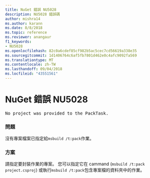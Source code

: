 ```yaml
---
title: NuGet 錯誤 NU5028
description: NU5028 錯誤碼
author: mishra14
ms.author: karann
ms.date: 8/8/2018
ms.topic: reference
ms.reviewer: anangaur
f1_keywords:
- NU5028
ms.openlocfilehash: 82c0a6cdef85cf982b5ac5cec7cd56619a338e35
ms.sourcegitcommit: 1d1406764c6af5fb7801d462e0c4afc9092fa569
ms.translationtype: MT
ms.contentlocale: zh-TW
ms.lasthandoff: 09/04/2018
ms.locfileid: "43551561"
---
```

# <a name="nuget-error-nu5028"></a>NuGet 錯誤 NU5028
<pre>No project was provided to the PackTask.</pre>

### <a name="issue"></a>問題

沒有專案檔案已指定給`msbuild /t:pack`作業。


### <a name="solution"></a>方案

請指定要封裝作業的專案。  您可以指定它在 cammand (`msbuild /t:pack project.csproj`) 或執行`msbuild /t:pack`包含專案檔的資料夾中的作業。

